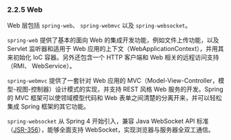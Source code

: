 ### 2.2.5 Web

Web 层包括 `spring-web`、 `spring-webmvc` 以及 `spring-websocket`。

`spring-web` 提供了基本的面向 Web 的集成开发功能，例如文件上传功能，以及 Servlet 监听器和适用于 Web 应用的上下文（WebApplicationContext），并用其来初始化 IoC 容器。另外还包含一个 HTTP 客户端和 Web 相关的远程访问支持（RMI、 WebService）。

`spring-webmvc` 提供了一套针对 Web 应用的 MVC（Model-View-Controller，模型-视图-控制器）设计模式的实现，并支持 REST 风格 Web 服务的开发。Spring 的 MVC 框架可以使领域模型代码和 Web 表单之间清楚的分离开来，并可以轻松集成 Spring 框架的其它功能。

`spring-websocket` 从 Spring 4 开始引入，兼容 Java WebSocket API 标准（[JSR-356](https://jcp.org/en/jsr/detail?id=356)），能够全面支持 WebSocket，实现浏览器与服务器全双工通信。